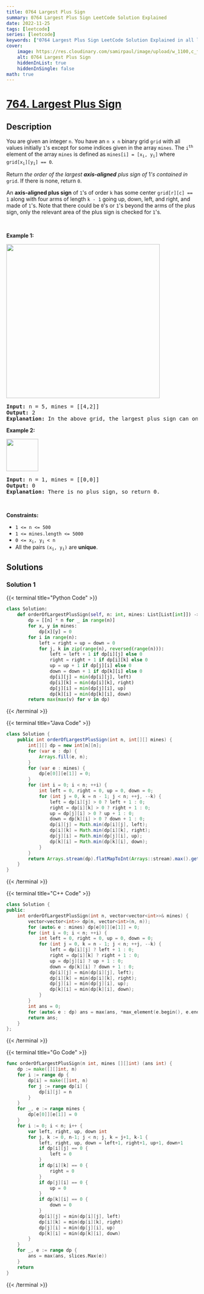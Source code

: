 ```yaml
---
title: 0764 Largest Plus Sign
summary: 0764 Largest Plus Sign LeetCode Solution Explained
date: 2022-11-25
tags: [leetcode]
series: [leetcode]
keywords: ["0764 Largest Plus Sign LeetCode Solution Explained in all languages", "0764 Largest Plus Sign", "LeetCode", "leetcode solution in Python3 C++ Java Go PHP Ruby Swift TypeScript Rust C# JavaScript C", "GeeksforGeeks", "InterviewBit", "Coding Ninjas", "HackerRank", "HackerEarth", "CodeChef", "TopCoder", "AlgoExpert", "freeCodeCamp", "Codeforces", "GitHub", "AtCoder", "Samir Paul"]
cover:
    image: https://res.cloudinary.com/samirpaul/image/upload/w_1100,c_fit,co_rgb:FFFFFF,l_text:Arial_75_bold:0764 Largest Plus Sign - Solution Explained/problem-solving.webp
    alt: 0764 Largest Plus Sign
    hiddenInList: true
    hiddenInSingle: false
math: true
---
```



# [764. Largest Plus Sign](https://leetcode.com/problems/largest-plus-sign)


## Description

<p>You are given an integer <code>n</code>. You have an <code>n x n</code> binary grid <code>grid</code> with all values initially <code>1</code>&#39;s except for some indices given in the array <code>mines</code>. The <code>i<sup>th</sup></code> element of the array <code>mines</code> is defined as <code>mines[i] = [x<sub>i</sub>, y<sub>i</sub>]</code> where <code>grid[x<sub>i</sub>][y<sub>i</sub>] == 0</code>.</p>

<p>Return <em>the order of the largest <strong>axis-aligned</strong> plus sign of </em>1<em>&#39;s contained in </em><code>grid</code>. If there is none, return <code>0</code>.</p>

<p>An <strong>axis-aligned plus sign</strong> of <code>1</code>&#39;s of order <code>k</code> has some center <code>grid[r][c] == 1</code> along with four arms of length <code>k - 1</code> going up, down, left, and right, and made of <code>1</code>&#39;s. Note that there could be <code>0</code>&#39;s or <code>1</code>&#39;s beyond the arms of the plus sign, only the relevant area of the plus sign is checked for <code>1</code>&#39;s.</p>

<p>&nbsp;</p>
<p><strong class="example">Example 1:</strong></p>
<img alt="" src="https://spcdn.pages.dev/leetcode/problems/0764.Largest%20Plus%20Sign/images/plus1-grid.jpg" style="width: 404px; height: 405px;" />
<pre>
<strong>Input:</strong> n = 5, mines = [[4,2]]
<strong>Output:</strong> 2
<strong>Explanation:</strong> In the above grid, the largest plus sign can only be of order 2. One of them is shown.
</pre>

<p><strong class="example">Example 2:</strong></p>
<img alt="" src="https://spcdn.pages.dev/leetcode/problems/0764.Largest%20Plus%20Sign/images/plus2-grid.jpg" style="width: 84px; height: 85px;" />
<pre>
<strong>Input:</strong> n = 1, mines = [[0,0]]
<strong>Output:</strong> 0
<strong>Explanation:</strong> There is no plus sign, so return 0.
</pre>

<p>&nbsp;</p>
<p><strong>Constraints:</strong></p>

<ul>
	<li><code>1 &lt;= n &lt;= 500</code></li>
	<li><code>1 &lt;= mines.length &lt;= 5000</code></li>
	<li><code>0 &lt;= x<sub>i</sub>, y<sub>i</sub> &lt; n</code></li>
	<li>All the pairs <code>(x<sub>i</sub>, y<sub>i</sub>)</code> are <strong>unique</strong>.</li>
</ul>

## Solutions

### Solution 1

<!-- tabs:start -->

{{< terminal title="Python Code" >}}
```python
class Solution:
    def orderOfLargestPlusSign(self, n: int, mines: List[List[int]]) -> int:
        dp = [[n] * n for _ in range(n)]
        for x, y in mines:
            dp[x][y] = 0
        for i in range(n):
            left = right = up = down = 0
            for j, k in zip(range(n), reversed(range(n))):
                left = left + 1 if dp[i][j] else 0
                right = right + 1 if dp[i][k] else 0
                up = up + 1 if dp[j][i] else 0
                down = down + 1 if dp[k][i] else 0
                dp[i][j] = min(dp[i][j], left)
                dp[i][k] = min(dp[i][k], right)
                dp[j][i] = min(dp[j][i], up)
                dp[k][i] = min(dp[k][i], down)
        return max(max(v) for v in dp)
```
{{< /terminal >}}

{{< terminal title="Java Code" >}}
```java
class Solution {
    public int orderOfLargestPlusSign(int n, int[][] mines) {
        int[][] dp = new int[n][n];
        for (var e : dp) {
            Arrays.fill(e, n);
        }
        for (var e : mines) {
            dp[e[0]][e[1]] = 0;
        }
        for (int i = 0; i < n; ++i) {
            int left = 0, right = 0, up = 0, down = 0;
            for (int j = 0, k = n - 1; j < n; ++j, --k) {
                left = dp[i][j] > 0 ? left + 1 : 0;
                right = dp[i][k] > 0 ? right + 1 : 0;
                up = dp[j][i] > 0 ? up + 1 : 0;
                down = dp[k][i] > 0 ? down + 1 : 0;
                dp[i][j] = Math.min(dp[i][j], left);
                dp[i][k] = Math.min(dp[i][k], right);
                dp[j][i] = Math.min(dp[j][i], up);
                dp[k][i] = Math.min(dp[k][i], down);
            }
        }
        return Arrays.stream(dp).flatMapToInt(Arrays::stream).max().getAsInt();
    }
}
```
{{< /terminal >}}

{{< terminal title="C++ Code" >}}
```cpp
class Solution {
public:
    int orderOfLargestPlusSign(int n, vector<vector<int>>& mines) {
        vector<vector<int>> dp(n, vector<int>(n, n));
        for (auto& e : mines) dp[e[0]][e[1]] = 0;
        for (int i = 0; i < n; ++i) {
            int left = 0, right = 0, up = 0, down = 0;
            for (int j = 0, k = n - 1; j < n; ++j, --k) {
                left = dp[i][j] ? left + 1 : 0;
                right = dp[i][k] ? right + 1 : 0;
                up = dp[j][i] ? up + 1 : 0;
                down = dp[k][i] ? down + 1 : 0;
                dp[i][j] = min(dp[i][j], left);
                dp[i][k] = min(dp[i][k], right);
                dp[j][i] = min(dp[j][i], up);
                dp[k][i] = min(dp[k][i], down);
            }
        }
        int ans = 0;
        for (auto& e : dp) ans = max(ans, *max_element(e.begin(), e.end()));
        return ans;
    }
};
```
{{< /terminal >}}

{{< terminal title="Go Code" >}}
```go
func orderOfLargestPlusSign(n int, mines [][]int) (ans int) {
	dp := make([][]int, n)
	for i := range dp {
		dp[i] = make([]int, n)
		for j := range dp[i] {
			dp[i][j] = n
		}
	}
	for _, e := range mines {
		dp[e[0]][e[1]] = 0
	}
	for i := 0; i < n; i++ {
		var left, right, up, down int
		for j, k := 0, n-1; j < n; j, k = j+1, k-1 {
			left, right, up, down = left+1, right+1, up+1, down+1
			if dp[i][j] == 0 {
				left = 0
			}
			if dp[i][k] == 0 {
				right = 0
			}
			if dp[j][i] == 0 {
				up = 0
			}
			if dp[k][i] == 0 {
				down = 0
			}
			dp[i][j] = min(dp[i][j], left)
			dp[i][k] = min(dp[i][k], right)
			dp[j][i] = min(dp[j][i], up)
			dp[k][i] = min(dp[k][i], down)
		}
	}
	for _, e := range dp {
		ans = max(ans, slices.Max(e))
	}
	return
}
```
{{< /terminal >}}

<!-- tabs:end -->

<!-- end -->
